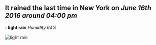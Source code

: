 ## It rained the last time in New York on *June 16th 2016 around 04:00 pm*
💧  **light rain** *Humidity 64%*

![light rain](http://openweathermap.org/img/w/10d.png)
